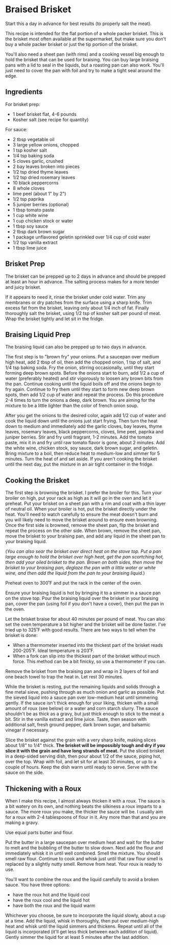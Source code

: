 # Braised Brisket

Start this a day in advance for best results (to properly salt the meat).

This recipe is intended for the flat portion of a whole packer brisket. This 
is the brisket most often available at the supermarket, but make sure you don't 
buy a whole packer brisket or just the tip portion of the brisket.

You'll also need a sheet pan (with rims) and a cooking vessel big enough to hold
the brisket that can be used for braising. You can buy large braising pans with
a lid to seal in the liquids, but a roasting pan can also work. You'll just need 
to cover the pan with foil and try to make a tight seal around the edge.

## Ingredients

For brisket prep:

* 1 beef brisket flat, 4-6 pounds
* Kosher salt (see recipe for quantity)

For sauce:

* 2 tbsp vegetable oil
* 3 large yellow onions, chopped
* 1 tsp kosher salt
* 1/4 tsp baking soda
* 5 cloves garlic, crushed
* 2 bay leaves broken into pieces
* 1/2 tsp dried thyme leaves
* 1/2 tsp dried rosemary leaves
* 10 black peppercorns
* 8 whole cloves
* lime peel (about 1" by 2")
* 1/2 tsp paprika
* 5 juniper berries (optional)
* 1 tbsp tomato paste
* 1 cup white wine
* 1 cup chicken stock or water
* 1 tbsp soy sauce
* 2 tbsp dark brown sugar
* 1 package unflavored geletin sprinkled over 1/4 cup of cold water
* 1/2 tsp vanilla extract
* 1 tbsp lime juice

## Brisket Prep

The brisket can be prepped up to 2 days in advance and should be prepped
at least an hour in advance. The salting process makes for a more tender
and juicy brisket.

If it appears to need it, rinse the brisket under cold water. Trim any membranes 
or dry patches from the surface using a sharp knife. Trim excess fat from the 
brisket, leaving only about 1/4 inch of fat. Finally thoroughly salt the brisket, 
using 1/2 tsp of kosher salt per pound of meat. Wrap the brisket tightly and let 
sit in the fridge.

## Braising Liquid Prep

The braising liquid can also be prepped up to two days in advance.

The first step is to "brown fry" your onions. Put a saucepan over medium high 
heat, add 2 tbsp of oil, then add the chopped onion, 1 tsp of salt, and 
1/4 tsp baking soda. Fry the onion, stirring occasionally, until they start 
forming deep brown spots. Before the onions start to burn, add 1/2 a cup of water 
(preferably heated) and stir vigorously to loosen any brown bits from the pan. 
Continue cooking until the liquid boils off and the onions begin to fry again. 
Continue to fry them until they start to form new deep brown spots, then add 
1/2 cup of water and repeat the process. Do this procedure 2-4 times to turn
the onions a deep, dark brown. You are aiming for the mixture to be a little 
lighter than the color of french onion soup.

After you get the onions to the desired color, again add 1/2 cup of water and 
cook the liquid down until the onions just start frying. Then turn the heat down 
to medium and immediately add the garlic cloves, bay leaves, thyme leaves, 
rosemary leaves, black peppercorns, cloves, lime peel, paprika and juniper 
berries. Stir and fry until fragrant, 1-2 minutes. Add the tomato paste, mix it
in and fry until raw tomato flavor is gone, about 2 minutes. Add the white 
wine, chicken stock, soy sauce, dark brown sugar, and geletin. Bring mixture to 
a boil, then reduce heat to medium-low and simmer for 5 minutes. Turn the heat 
of and set aside. If you aren't cooking the brisket until the next day, put the 
mixture in an air tight container in the fridge.

## Cooking the Brisket

The first step is browning the brisket. I prefer the broiler for this. Turn your
broiler on high, put your rack as high as it will go in the oven and let it preheat.
Put your brisket on a sheet pan with a rim and coat with a thin layer of neutral oil. 
When your broiler is hot, put the brisket directly under the heat. You'll need to 
watch carefully to ensure the meat doesn't burn and you will likely need to move the 
brisket around to ensure even browning. Once the first side is browned, remove the 
sheet pan, flip the brisket and repeat the process on the other side. When brown,
remove the sheet pan, move the brisket to your braising pan, and add any liquid
in the sheet pan to your braising liquid.

(_You can also sear the brisket over direct heat on the stove top. Put a pan large
enough to hold the brisket over high heat, get the pan scortching hot, then add
your oiled brisket to the pan. Brown on both sides, then move the brisket to your 
braising pan, deglaze the pan with a little water or white wine, and then add the 
liquid from the pan to your braising liquid._)

Preheat oven to 300˚F and put the rack in the center of the oven.

Ensure your braising liquid is hot by bringing it to a simmer in a sauce pan on the 
stove top. Pour the braising liquid over the brisket in your braising pan, cover the 
pan (using foil if you don't have a cover), then put the pan in the oven. 

Let the brisket braise for about 40 minutes per pound of meat. You can also set the 
oven temperature a bit higher and the brisket will be done faster. I've tried up to 
325˚F with good results. There are two ways to tell when the brisket is done:

- When a thermometer inserted into the thickest part of the brisket reads 200-205˚F.
  Ideal temperature is 203˚F.
- When a fork can slip into the thickest part of the brisket without much force. This
  method can be a bit finicky, so use a thermometer if you can.

Remove the brisket from the braising pan and wrap in 2 layers of foil and one beach
towel to trap the heat in. Let rest 30 minutes. 

While the brisket is resting, put the remaining liquids and solids through a fine 
metal sieve, pushing through as much onion and garlic as possible. Put the sieved 
liquid into a sauce pan over low-medium heat until simmering gently. If the sauce 
isn't thick enough for your liking, thicken with a small amount of roux (see below)
or a water and corn starch slurry. The sauce shouldn't be as thick as a gravy, but
just thick enough to stick to the meat a bit. Stir in the vanilla extract and lime
juice. Taste, then season with additional salt, fresh ground pepper, dark brown 
sugar, and balsamic vinegar if necessary.

Slice the brisket against the grain with a very sharp knife, making slices about 
1/8" to 1/4" thick. **The brisket will be impossibly tough and dry if you slice it 
with the grain and have long strands of meat.** Put the sliced brisket in a 
deep-sided serving dish, then pour about 1/2 of the sauce, piping hot, over 
the top. Wrap with foil, and let sit for at least 30 minutes, or up to a couple of 
hours. Keep the dish warm until ready to serve. Serve with the sauce on the side.

## Thickening with a Roux

When I make this recipe, I almost always thicken it with a roux. The sauce is a bit
watery on its own, and nothing beats the silkiness a roux imparts to a sauce. The 
more roux you make, the thicker the sauce will be. I usually aim for a roux with 
2-4 tablespoons of flour in it. Any more than that and you are making a gravy.

Use equal parts butter and flour.

Put the butter in a large saucepan over medium heat and wait for the butter to
melt and the bubbling of the butter to slow down. Next add the flour and
immediately whisk it in until well combined. Smell the mixture. You should
smell raw flour. Continue to cook and whisk just until that raw flour smell
is replaced by a slightly nutty smell. Remove from heat. Your roux is ready
to use.

You'll want to combine the roux and the liquid carefully to avoid a broken
sauce. You have three options:

* have the roux hot and the liquid cool
* have the roux cool and the liquid hot
* have both the roux and the liquid warm

Whichever you choose, be sure to incorporate the liquid slowly, about a cup
at a time. Add the liquid, whisk in thoroughly, then put over medium-high
heat and whisk until the liquid simmers and thickens. Repeat until all of
the liquid is incorporated (it'll get less thick between each addition of
liquid). Gently simmer the liquid for at least 5 minutes after the last 
addition.

